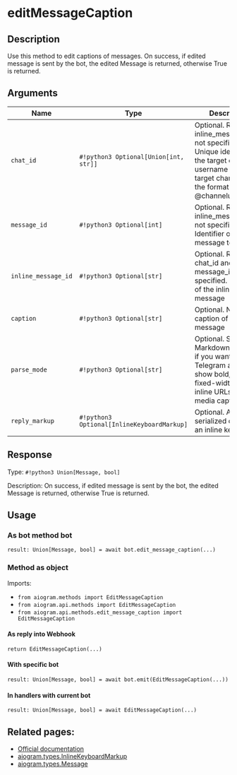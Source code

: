 # editMessageCaption

## Description

Use this method to edit captions of messages. On success, if edited message is sent by the bot, the edited Message is returned, otherwise True is returned.


## Arguments

| Name | Type | Description |
| - | - | - |
| `chat_id` | `#!python3 Optional[Union[int, str]]` | Optional. Required if inline_message_id is not specified. Unique identifier for the target chat or username of the target channel (in the format @channelusername) |
| `message_id` | `#!python3 Optional[int]` | Optional. Required if inline_message_id is not specified. Identifier of the message to edit |
| `inline_message_id` | `#!python3 Optional[str]` | Optional. Required if chat_id and message_id are not specified. Identifier of the inline message |
| `caption` | `#!python3 Optional[str]` | Optional. New caption of the message |
| `parse_mode` | `#!python3 Optional[str]` | Optional. Send Markdown or HTML, if you want Telegram apps to show bold, italic, fixed-width text or inline URLs in the media caption. |
| `reply_markup` | `#!python3 Optional[InlineKeyboardMarkup]` | Optional. A JSON-serialized object for an inline keyboard. |



## Response

Type: `#!python3 Union[Message, bool]`

Description: On success, if edited message is sent by the bot, the edited Message is returned, otherwise True is returned.


## Usage


### As bot method bot

```python3
result: Union[Message, bool] = await bot.edit_message_caption(...)
```

### Method as object

Imports:

- `from aiogram.methods import EditMessageCaption`
- `from aiogram.api.methods import EditMessageCaption`
- `from aiogram.api.methods.edit_message_caption import EditMessageCaption`

#### As reply into Webhook
```python3
return EditMessageCaption(...)
```

#### With specific bot
```python3
result: Union[Message, bool] = await bot.emit(EditMessageCaption(...))
```

#### In handlers with current bot
```python3
result: Union[Message, bool] = await EditMessageCaption(...)
```


## Related pages:

- [Official documentation](https://core.telegram.org/bots/api#editmessagecaption)
- [aiogram.types.InlineKeyboardMarkup](../types/inline_keyboard_markup.md)
- [aiogram.types.Message](../types/message.md)
